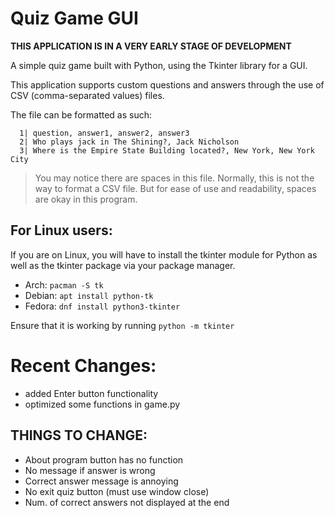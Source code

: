# Quiz Game GUI
**THIS APPLICATION IS IN A VERY EARLY STAGE OF DEVELOPMENT**

A simple quiz game built with Python, using the Tkinter library for a GUI.

This application supports custom questions and answers through the use of CSV (comma-separated values) files.

The file can be formatted as such:
```
  1| question, answer1, answer2, answer3
  2| Who plays jack in The Shining?, Jack Nicholson
  3| Where is the Empire State Building located?, New York, New York City
```
> You may notice there are spaces in this file. 
> Normally, this is not the way to format a CSV file.
> But for ease of use and readability, spaces are okay in this program.

## For Linux users:
If you are on Linux, you will have to install the tkinter module for Python as well as the tkinter package via your package manager.
- Arch: `pacman -S tk` 
- Debian: `apt install python-tk`
- Fedora: `dnf install python3-tkinter`

Ensure that it is working by running `python -m tkinter`


# Recent Changes:
- added Enter button functionality
- optimized some functions in game.py

## THINGS TO CHANGE:
- About program button has no function
- No message if answer is wrong
- Correct answer message is annoying
- No exit quiz button (must use window close)
- Num. of correct answers not displayed at the end

